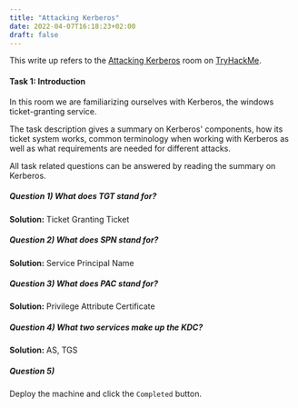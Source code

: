 ```yaml
---
title: "Attacking Kerberos"
date: 2022-04-07T16:18:23+02:00
draft: false
---
```


This write up refers to the [Attacking Kerberos](https://tryhackme.com/room/attackingkerberos) room on [TryHackMe](https://tryhackme.com/).

#### Task 1: Introduction

In this room we are familiarizing ourselves with Kerberos, the windows ticket-granting service.

The task description gives a summary on Kerberos' components, how its ticket system works, common terminology when working with Kerberos as well as what requirements are needed for different attacks.

All task related questions can be answered by reading the summary on Kerberos.

##### Question 1) What does TGT stand for?

**Solution:** Ticket Granting Ticket

##### Question 2) What does SPN stand for?

**Solution:** Service Principal Name

##### Question 3) What does PAC stand for?

**Solution:** Privilege Attribute Certificate

##### Question 4) What two services make up the KDC?

**Solution:** AS, TGS

##### Question 5)

Deploy the machine and click the `Completed` button.
